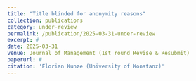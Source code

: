 ```yaml
---
title: "Title blinded for anonymity reasons"
collection: publications
category: under-review
permalink: /publication/2025-03-31-under-review
excerpt: #
date: 2025-03-31
venue: Journal of Management (1st round Revise & Resubmit)
paperurl: #
citation: 'Florian Kunze (University of Konstanz)'
---
```

